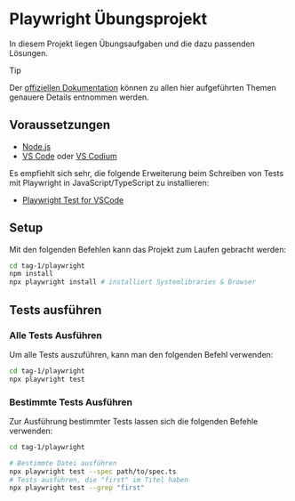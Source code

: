 <h1>Playwright Übungsprojekt</h1>

In diesem Projekt liegen Übungsaufgaben und die dazu passenden Lösungen.

> [!TIP]
> Der [offiziellen Dokumentation](https://playwright.dev/docs/intro) können zu allen hier aufgeführten Themen genauere Details entnommen werden.

## Voraussetzungen

- [Node.js](https://nodejs.org/en)
- [VS Code](https://code.visualstudio.com/) oder [VS Codium](https://vscodium.com/)

Es empfiehlt sich sehr, die folgende Erweiterung beim Schreiben von Tests mit Playwright in JavaScript/TypeScript zu installieren:

- [Playwright Test for VSCode](https://marketplace.visualstudio.com/items?itemName=ms-playwright.playwright)

## Setup

Mit den folgenden Befehlen kann das Projekt zum Laufen gebracht werden:

```sh
cd tag-1/playwright
npm install
npx playwright install # installiert Systemlibraries & Browser
```

## Tests ausführen

### Alle Tests Ausführen

Um alle Tests auszuführen, kann man den folgenden Befehl verwenden:

```sh
cd tag-1/playwright
npx playwright test
```

### Bestimmte Tests Ausführen

Zur Ausführung bestimmter Tests lassen sich die folgenden Befehle verwenden:

```sh
cd tag-1/playwright

# Bestimmte Datei ausführen
npx playwright test --spec path/to/spec.ts
# Tests ausführen, die "first" im Titel haben
npx playwright test --grep "first"
```
